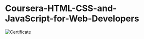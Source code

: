 # Coursera-HTML-CSS-and-JavaScript-for-Web-Developers

![Certificate](https://www.coursera.org/account/accomplishments/certificate/8HRGHHVP4RH7.png)

